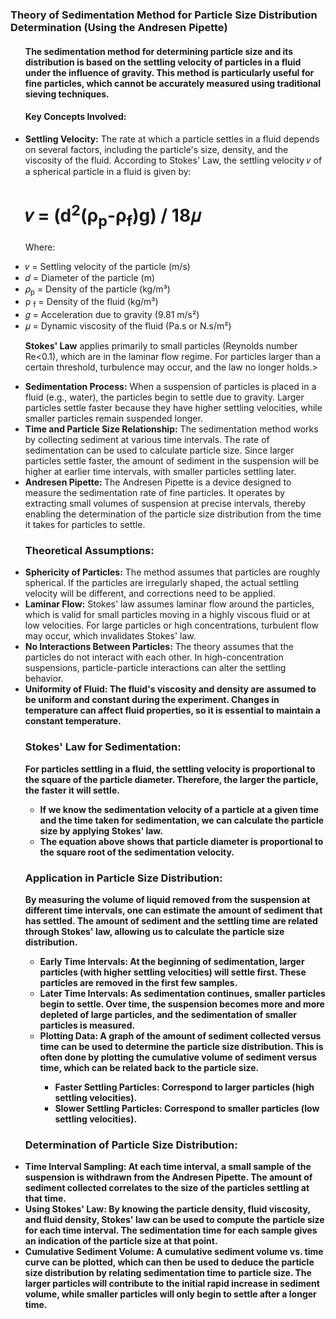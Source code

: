 ### Theory of Sedimentation Method for Particle Size Distribution Determination (Using the Andresen Pipette)
<ul>
<h4>The sedimentation method for determining particle size and its distribution is based on the settling velocity of particles in a fluid under the influence of gravity. This method is particularly useful for fine particles, which cannot be accurately measured using traditional sieving techniques.</h4>
<h4>Key Concepts Involved:</h4>
<li><b>Settling Velocity:</b> The rate at which a particle settles in a fluid depends on several factors, including the particle's size, density, and the viscosity of the fluid. According to Stokes' Law, the settling velocity 
𝑣
of a spherical particle in a fluid is given by:</li>
<ul></ul>
     <h1> 𝑣 = (d<sup>2</sup>(ρ<sub>p</sub>-ρ<sub>f</sub>)g) / 18𝜇 </h1>

       
       

Where:
<li>𝑣
 = Settling velocity of the particle (m/s)</li>
<li>𝑑
= Diameter of the particle (m)</li>
<li>𝜌<sub>p</sub>
= Density of the particle (kg/m³)
</li>
<li>ρ <sub>f</sub>
​ = Density of the fluid (kg/m³)</li>
<li>𝑔
= Acceleration due to gravity (9.81 m/s²)</li>
<li>𝜇
= Dynamic viscosity of the fluid (Pa.s or N.s/m²)</li>
<ul></ul>
<b>Stokes' Law</b> applies primarily to small particles (Reynolds number Re<0.1), which are in the laminar flow regime. For particles larger than a certain threshold, turbulence may occur, and the law no longer holds.>
<ul></ul>
<li><b>Sedimentation Process:</b> When a suspension of particles is placed in a fluid (e.g., water), the particles begin to settle due to gravity. Larger particles settle faster because they have higher settling velocities, while smaller particles remain suspended longer.<ul></ul>


<li><b>Time and Particle Size Relationship:</b> The sedimentation method works by collecting sediment at various time intervals. The rate of sedimentation can be used to calculate particle size. Since larger particles settle faster, the amount of sediment in the suspension will be higher at earlier time intervals, with smaller particles settling later.</li>

<li><b>Andresen Pipette: </b>The Andresen Pipette is a device designed to measure the sedimentation rate of fine particles. It operates by extracting small volumes of suspension at precise intervals, thereby enabling the determination of the particle size distribution from the time it takes for particles to settle.</li>
<ul></ul>
<h3><b>Theoretical Assumptions:</b></h3><ul></ul>
<li><b>Sphericity of Particles:</b> The method assumes that particles are roughly spherical. If the particles are irregularly shaped, the actual settling velocity will be different, and corrections need to be applied.</li>

<li><b>Laminar Flow:</b> Stokes' law assumes laminar flow around the particles, which is valid for small particles moving in a highly viscous fluid or at low velocities. For large particles or high concentrations, turbulent flow may occur, which invalidates Stokes' law.</li>

<li><b>No Interactions Between Particles:</b> The theory assumes that the particles do not interact with each other. In high-concentration suspensions, particle-particle interactions can alter the settling behavior.</li>

<li><b>Uniformity of Fluid: The fluid's viscosity and density are assumed to be uniform and constant during the experiment. Changes in temperature can affect fluid properties, so it is essential to maintain a constant temperature.</li><ul></ul>
<h3><b>Stokes' Law for Sedimentation:</b></h3>
For particles settling in a fluid, the settling velocity is proportional to the square of the particle diameter. Therefore, the larger the particle, the faster it will settle.

<ul><li>If we know the sedimentation velocity of a particle at a given time and the time taken for sedimentation, we can calculate the particle size by applying Stokes' law.</li>
<li>The equation above shows that particle diameter is proportional to the square root of the sedimentation velocity.</li></ul>
<h3><b>Application in Particle Size Distribution:</b></h3>
By measuring the volume of liquid removed from the suspension at different time intervals, one can estimate the amount of sediment that has settled. The amount of sediment and the settling time are related through Stokes' law, allowing us to calculate the particle size distribution.

<ul><li>Early Time Intervals: At the beginning of sedimentation, larger particles (with higher settling velocities) will settle first. These particles are removed in the first few samples.</li>

<li>Later Time Intervals: As sedimentation continues, smaller particles begin to settle. Over time, the suspension becomes more and more depleted of large particles, and the sedimentation of smaller particles is measured.</li>

<li>Plotting Data: A graph of the amount of sediment collected versus time can be used to determine the particle size distribution. This is often done by plotting the cumulative volume of sediment versus time, which can be related back to the particle size.</li>

<ul><li>Faster Settling Particles: Correspond to larger particles (high settling velocities).</li>
<li>Slower Settling Particles: Correspond to smaller particles (low settling velocities).</li></ul></ul>
<h3><b>Determination of Particle Size Distribution:</b></h3>
<li>Time Interval Sampling: At each time interval, a small sample of the suspension is withdrawn from the Andresen Pipette. The amount of sediment collected correlates to the size of the particles settling at that time.</li>

<li>Using Stokes' Law: By knowing the particle density, fluid viscosity, and fluid density, Stokes' law can be used to compute the particle size for each time interval. The sedimentation time for each sample gives an indication of the particle size at that point.</li>

<li>Cumulative Sediment Volume: A cumulative sediment volume vs. time curve can be plotted, which can then be used to deduce the particle size distribution by relating sedimentation time to particle size. The larger particles will contribute to the initial rapid increase in sediment volume, while smaller particles will only begin to settle after a longer time.</li>











</ul>